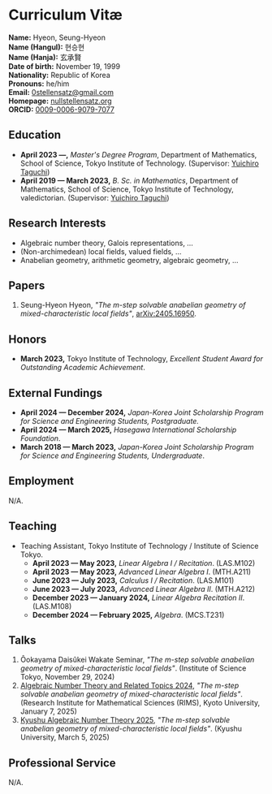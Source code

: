 # Curriculum Vitæ
**Name:** Hyeon, Seung-Hyeon  
**Name (Hangul):** 현승현  
**Name (Hanja):** 玄承賢  
**Date of birth:** November 19, 1999  
**Nationality:** Republic of Korea  
**Pronouns:** he/him  
**Email:** [0stellensatz@gmail.com](mailto:0stellensatz@gmail.com)  
**Homepage:** [nullstellensatz.org](https://nullstellensatz.org)  
**ORCID:** [0009-0006-9079-7077](https://orcid.org/0009-0006-9079-7077)

## Education
- **April 2023 —,** _Master's Degree Program_, Department of Mathematics, School of Science, Tokyo Institute of Technology. (Supervisor: [Yuichiro Taguchi](https://www.genealogy.math.ndsu.nodak.edu/id.php?id=174878))
- **April 2019 — March 2023,** _B. Sc. in Mathematics_, Department of Mathematics, School of Science, Tokyo Institute of Technology, valedictorian. (Supervisor: [Yuichiro Taguchi](https://www.genealogy.math.ndsu.nodak.edu/id.php?id=174878))

## Research Interests
- Algebraic number theory, Galois representations, …
- (Non-archimedean) local fields, valued fields, …
- Anabelian geometry, arithmetic geometry, algebraic geometry, …

## Papers
1. Seung-Hyeon Hyeon, _"The m-step solvable anabelian geometry of mixed-characteristic local fields"_, [arXiv:2405.16950](https://arxiv.org/abs/2405.16950).

## Honors
- **March 2023,** Tokyo Institute of Technology, _Excellent Student Award for Outstanding Academic Achievement_.

## External Fundings
- **April 2024 — December 2024,** _Japan-Korea Joint Scholarship Program for Science and Engineering Students, Postgraduate._
- **April 2024 — March 2025,** _Hasegawa International Scholarship Foundation_.
- **March 2018 — March 2023,** _Japan-Korea Joint Scholarship Program for Science and Engineering Students, Undergraduate_.

## Employment
N/A.

## Teaching
- Teaching Assistant, Tokyo Institute of Technology / Institute of Science Tokyo.
    - **April 2023 — May 2023,** _Linear Algebra I / Recitation_. (LAS.M102)
    - **April 2023 — May 2023,** _Advanced Linear Algebra I_. (MTH.A211)
    - **June 2023 — July 2023,** _Calculus I / Recitation_. (LAS.M101)
    - **June 2023 — July 2023,** _Advanced Linear Algebra II_. (MTH.A212)
    - **December 2023 — January 2024,** _Linear Algebra Recitation II_. (LAS.M108)
    - **December 2024 — February 2025,** _Algebra_. (MCS.T231)

## Talks
1. Ôokayama Daisûkei Wakate Seminar, _"The m-step solvable anabelian geometry of mixed-characteristic local fields"_. (Institute of Science Tokyo, November 29, 2024)
2. [Algebraic Number Theory and Related Topics 2024](https://sites.google.com/view/rims-ant-2024/english?authuser=0), _"The m-step solvable anabelian geometry of mixed-characteristic local fields"_. (Research Institute for Mathematical Sciences (RIMS), Kyoto University, January 7, 2025)
3. [Kyushu Algebraic Number Theory 2025](https://sites.google.com/view/kyushuant2025), _"The m-step solvable anabelian geometry of mixed-characteristic local fields"_. (Kyushu University, March 5, 2025)

## Professional Service
N/A.